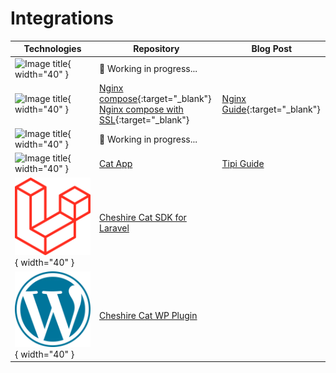 # Integrations

| Technologies                                                  | Repository                                                                                | Blog Post                                                                                         |
|---------------------------------------------------------------| ----------------------------------------------------------------------------------------- |---------------------------------------------------------------------------------------------------|
| ![Image title](../../assets/img/Kubernetes.png){ width="40" } | :construction_worker: Working in progress...                                              |                                                                                                   |
| ![Image title](../../assets/img/nginx.png){ width="40" }      | [Nginx compose](https://github.com/mimir-chatbot/reverse-proxy-example){:target="_blank"}<br>[Nginx compose with SSL](https://github.com/vancif/cheshire-cat-nginx-proxy){:target="_blank"} | [Nginx Guide](https://cheshirecat.ai/how-to-use-cheshire-cat-behind-nginx/){:target="_blank"}     |
| ![Image title](../../assets/img/HA_Assist.png){ width="40" }  | :construction_worker: Working in progress...                                              |                                                                                                   |
| ![Image title](../../assets/img/tipi.png){ width="40" }       | [Cat App](https://runtipi.io/docs/apps-available)                                         | [Tipi Guide](https://cheshirecat.ai/how-to-setup-the-cheshire-cat-on-your-home-server-with-tipi/) |
| ![Image title](../../assets/img/laravel.png){ width="40" }    | [Cheshire Cat SDK for Laravel](https://github.com/webgrafia/cheshire-cat-sdk-laravel)                                         |                                                                                                   |
| ![Image title](../../assets/img/wordpress.png){ width="40" }  | [Cheshire Cat WP Plugin](https://github.com/webgrafia/cheshire-cat-wp)                                         |                                                                                                   |

